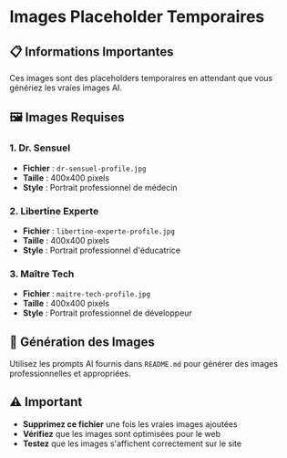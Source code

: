 # Images Placeholder Temporaires

## 📋 **Informations Importantes**

Ces images sont des placeholders temporaires en attendant que vous génériez les vraies images AI.

## 🖼️ **Images Requises**

### **1. Dr. Sensuel**
- **Fichier** : `dr-sensuel-profile.jpg`
- **Taille** : 400x400 pixels
- **Style** : Portrait professionnel de médecin

### **2. Libertine Experte**
- **Fichier** : `libertine-experte-profile.jpg`
- **Taille** : 400x400 pixels
- **Style** : Portrait professionnel d'éducatrice

### **3. Maître Tech**
- **Fichier** : `maitre-tech-profile.jpg`
- **Taille** : 400x400 pixels
- **Style** : Portrait professionnel de développeur

## 🚀 **Génération des Images**

Utilisez les prompts AI fournis dans `README.md` pour générer des images professionnelles et appropriées.

## ⚠️ **Important**

- **Supprimez ce fichier** une fois les vraies images ajoutées
- **Vérifiez** que les images sont optimisées pour le web
- **Testez** que les images s'affichent correctement sur le site

